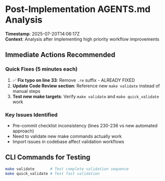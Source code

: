 # Post-Implementation AGENTS.md Analysis

**Timestamp**: 2025-07-20T14:06:17Z  
**Context**: Analysis after implementing high priority workflow improvements  

## Immediate Actions Recommended

### Quick Fixes (5 minutes each)

1. ✅ **Fix typo on line 33**: Remove `.re` suffix - ALREADY FIXED
2. **Update Code Review section**: Reference new `make validate` instead of manual steps  
3. **Test new make targets**: Verify `make validate` and `make quick_validate` work

### Key Issues Identified

- Pre-commit checklist inconsistency (lines 230-236 vs new automated approach)
- Need to validate new make commands actually work
- Import issues in codebase affect validation workflows

## CLI Commands for Testing

```bash
make validate       # Test complete validation sequence
make quick_validate # Test fast validation
```
